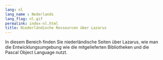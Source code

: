 ```yaml
---
lang: nl
lang_name : Nederlands
lang_flag: nl.gif
permalink: index-nl.html
title: Niederländische Ressourcen über Lazarus
---
```

In diesem Bereich finden Sie niederländische Seiten über Lazarus, wie man die Entwicklungsumgebung wie die mitgelieferten Bibliotheken und die Pascal Object Language nutzt.